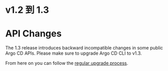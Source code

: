 # v1.2 到 1.3

# API Changes

The 1.3 release introduces backward incompatible changes in some public Argo CD APIs. Please make sure to upgrade
Argo CD CLI to v1.3. 

From here on you can follow the [regular upgrade process](./overview.md).